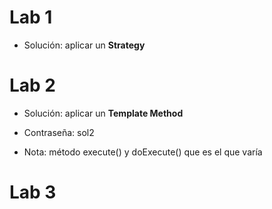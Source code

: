 # Lab 1
- Solución: aplicar un **Strategy**
# Lab 2
- Solución: aplicar un **Template Method**
- Contraseña: sol2

- Nota: método execute() y doExecute() que es el que varía 
# Lab 3
